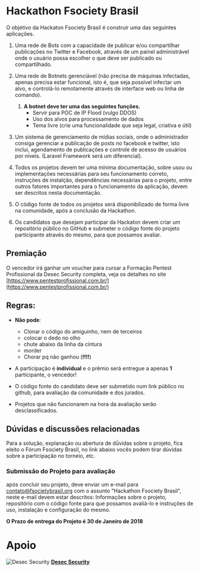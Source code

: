 # Hackathon Fsociety Brasil
O objetivo da Hackaton Fsociety Brasil é construir uma das seguintes aplicações.

1. Uma rede de Bots com a capacidade de publicar e/ou compartilhar publicações no Twitter e Facebook, através de um painel administrável onde o usuário possa escolher o que deve ser publicado ou compartilhado.

2. Uma rede de Botnets gerenciável (não precisa de máquinas infectadas, apenas precisa estar funcional, isto é, que seja possível infectar um alvo, e controlá-lo remotamente através de interface web ou linha de comando).
    1. **A botnet deve ter uma das seguintes funções.**
        - Servir para POC de IP Flood (vulgo DDOS)
        - Uso dos alvos para processamento de dados
        - Tema livre (crie uma funcionalidade que seja legal, criativa e útil)
        
3. Um sistema de gerenciamento de mídias sociais, onde o administrador consiga gerenciar a publicação de posts no facebook e twitter, isto inclui, agendamento de publicações e controle de acesso de usuários por níveis.
(Laravel Framework será um diferencial).

4. Todos os projetos devem ter uma mínima documentação, sobre usou ou implementações necessárias para seu funcionamento correto, instruções de instalção, dependências necessárias para o projeto, entre outros fatores importantes para o funcionamento da aplicação, devem ser descritos nesta documentação.

5. O código fonte de todos os projetos será disponibilizado de forma livre na comunidade, após a conclusão da Hackathon.

6. Os candidatos que desejam participar da Hackaton devem criar um repositório público no GitHub e submeter o código fonte do projeto participante através do mesmo, para que possamos avaliar.

## Premiação
O vencedor irá ganhar um voucher para cursar a Formação Pentest Profissional da Desec Security completa, veja os detalhes no site [https://www.pentestprofissional.com.br/](https://www.pentestprofissional.com.br/)

## Regras:
- **Não pode**: 
    - Clonar o código do amiguinho, nem de terceiros
    - colocar o dedo no olho
    - chute abaixo da linha da cintura
    - morder
    - Chorar pq não ganhou (**!!!!**)

- A participação é **individual** e o prêmio será entregue a apenas **1** participante, o vencedor!
- O código fonte do candidato deve ser submetido num link público no github, para avaliação da comunidade e dos jurados.
- Projetos que não funcionarem na hora da avaliação serão desclassificados.

## Dúvidas e discussões relacionadas
Para a solução, explanação ou abertura de dǘvidas sobre o projeto, fica eleito o Fórum Fsociety Brasil, no link abaixo vocês podem tirar dúvidas sobre a participação no torneio, etc.
### Submissão do Projeto para avaliação
 após concluir seu projeto, deve enviar um e-mail para contato@fsocietybrasil.org com o assunto "Hackathon Fsociety Brasil", neste e-mail devem estar descritos: Informações sobre o projeto, repositório com o código fonte para que possamos avaliá-lo e instruções de uso, instalação e configuração do mesmo.

 **O Prazo de entrega do Projeto é 30 de Janeiro de 2018**

# Apoio

![Desec Security](https://www.desec.com.br/wp-content/uploads/2016/07/logo_desec_180px_invert_top.png)
[**Desec Security**](https://www.pentestprofissional.com.br/)

